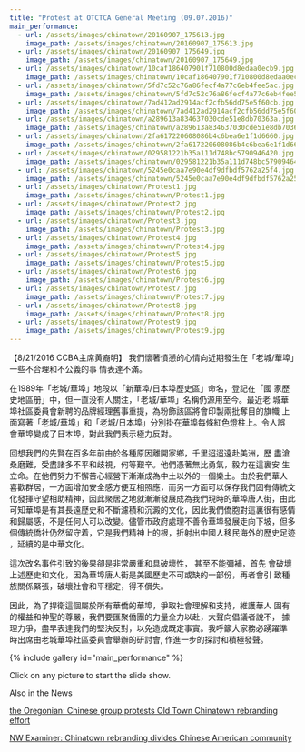 ```yaml
---
title: "Protest at OTCTCA General Meeting (09.07.2016)"
main_performance:
  - url: /assets/images/chinatown/20160907_175613.jpg
    image_path: /assets/images/chinatown/20160907_175613.jpg
  - url: /assets/images/chinatown/20160907_175649.jpg
    image_path: /assets/images/chinatown/20160907_175649.jpg
  - url: /assets/images/chinatown/10caf186407901f710800d8edaa0ecb9.jpg
    image_path: /assets/images/chinatown/10caf186407901f710800d8edaa0ecb9.jpg
  - url: /assets/images/chinatown/5fd7c52c76a86fecf4a77c6eb4fee5ac.jpg
    image_path: /assets/images/chinatown/5fd7c52c76a86fecf4a77c6eb4fee5ac.jpg
  - url: /assets/images/chinatown/7ad412ad2914acf2cfb56dd75e5f60cb.jpg
    image_path: /assets/images/chinatown/7ad412ad2914acf2cfb56dd75e5f60cb.jpg
  - url: /assets/images/chinatown/a289613a834637030cde51e8db70363a.jpg
    image_path: /assets/images/chinatown/a289613a834637030cde51e8db70363a.jpg
  - url: /assets/images/chinatown/2fa617220608086b4c6bea6e1f1d6660.jpg
    image_path: /assets/images/chinatown/2fa617220608086b4c6bea6e1f1d6660.jpg
  - url: /assets/images/chinatown/029581221b35a111d748bc5790946420.jpg
    image_path: /assets/images/chinatown/029581221b35a111d748bc5790946420.jpg
  - url: /assets/images/chinatown/5245e0caa7e90e4df9dfbdf5762a25f4.jpg
    image_path: /assets/images/chinatown/5245e0caa7e90e4df9dfbdf5762a25f4.jpg
  - url: /assets/images/chinatown/Protest1.jpg
    image_path: /assets/images/chinatown/Protest1.jpg
  - url: /assets/images/chinatown/Protest2.jpg
    image_path: /assets/images/chinatown/Protest2.jpg
  - url: /assets/images/chinatown/Protest3.jpg
    image_path: /assets/images/chinatown/Protest3.jpg
  - url: /assets/images/chinatown/Protest4.jpg
    image_path: /assets/images/chinatown/Protest4.jpg
  - url: /assets/images/chinatown/Protest5.jpg
    image_path: /assets/images/chinatown/Protest5.jpg
  - url: /assets/images/chinatown/Protest6.jpg
    image_path: /assets/images/chinatown/Protest6.jpg
  - url: /assets/images/chinatown/Protest7.jpg
    image_path: /assets/images/chinatown/Protest7.jpg
  - url: /assets/images/chinatown/Protest8.jpg
    image_path: /assets/images/chinatown/Protest8.jpg
  - url: /assets/images/chinatown/Protest9.jpg
    image_path: /assets/images/chinatown/Protest9.jpg
---
```


【8/21/2016 CCBA主席黄裔明】 我們懷著憤懣的心情向近期發生在「老城/華埠」一些不合理和不公義的事 情表達不滿。

在1989年「老城/華埠」地段以「新華埠/日本埠歷史區」命名，登記在「國 家歷史地區册」中，但一直没有人關注，「老城/華埠」名稱仍源用至今。最近老 城華埠社區委員會新聘的品牌經理舊事重提，為粉飾該區將會印製兩批奪目的旗幟 上面寫著「老城/華埠」和「老城/日本埠」分別掛在華埠每條紅色燈柱上。令人誤 會華埠變成了日本埠，對此我們表示極力反對。

回想我們的先賢在百多年前由於各種原因離開家鄉，千里迢迢遠赴美洲，歷 盡滄桑磨難，受盡諸多不平和歧視，何等艱辛。他們憑著無比勇氣，毅力在這裏安 生立命。在他們努力不懈苦心經營下漸漸成為中土以外的一個樂土。由於我們華人 喜歡群居，一方面增加安全感方便互相照應，而另一方面可以保存我們固有傳統文 化發揮守望相助精神，因此聚居之地就漸漸發展成為我們現時的華埠唐人街，由此 可知華埠是有其長遠歷史和不斷濾積和沉澱的文化，因此我們僑胞對這裏很有感情 和歸屬感，不是任何人可以改變。儘管市政府處理不善令華埠發展走向下坡，但多 個傳統僑社仍然留守着，它是我們精神上的根，折射出中國人移民海外的歷史足迹 ，延續的是中華文化。

這次改名事件引致的後果卻是非常嚴重和具破壞性， 甚至不能彌補，首先 會破壞上述歷史和文化，因為華埠唐人街是美國歷史不可或缺的一部份，再者會引 致種族關係緊張，破壞社會和平穩定，得不償失。

因此，為了捍衛這個屬於所有華僑的華埠，爭取社會理解和支持，維護華人 固有的權益和神聖的尊嚴，我們要匯聚僑團的力量全力以赴，大聲向倡議者說不， 據理力爭，盡早表達我們的堅決反對，以免造成既定事實。我呼籲大家務必踴躍準 時出席由老城華埠社區委員會舉辦的研討會, 作進一步的探討和積極發聲。

{% include gallery id="main_performance" %}

Click on any picture to start the slide show.

Also in the News

[the Oregonian: Chinese group protests Old Town Chinatown rebranding effort](http://www.oregonlive.com/portland/index.ssf/2016/09/chinese_group_protests_old_tow.html)

[NW Examiner: Chinatown rebranding divides Chinese American community](http://nwexaminer.com/chinatown-rebranding-divides-chinese-american-community)
